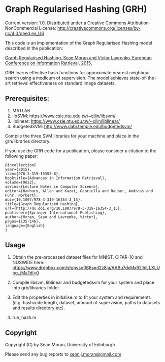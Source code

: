 # Graph Regularised Hashing (GRH)

Current version: 1.0. Distributed under a Creative Commons Attribution-NonCommercial License: http://creativecommons.org/licenses/by-nc/4.0/deed.en_US

This code is an implementation of the Graph Regularised Hashing model described in the publication:

[Graph Regularised Hashing. Sean Moran and Victor Lavrenko. European Conference on Information Retrieval, 2015.](http://link.springer.com/chapter/10.1007%2F978-3-319-16354-3_15#page-1)

GRH learns effective hash functions for approximate nearest neighbour search using a modicum of supervision. The model achieves state-of-the-art retrieval effectiveness on standard image datasets.

## Prerequisites:

1. MATLAB
2. libSVM: https://www.csie.ntu.edu.tw/~cjlin/libsvm/
3. liblinear: https://www.csie.ntu.edu.tw/~cjlin/liblinear/
4. BudgetedSVM: http://www.dabi.temple.edu/budgetedsvm/

Compile the three SVM libraries for your machine and place in the grh/libraries directory.

If you use the GRH code for a publication, please consider a citation to the following paper:

```
@incollection{
year={2015},
isbn={978-3-319-16353-6},
booktitle={Advances in Information Retrieval},
volume={9022},
series={Lecture Notes in Computer Science},
editor={Hanbury, Allan and Kazai, Gabriella and Rauber, Andreas and Fuhr, Norbert},
doi={10.1007/978-3-319-16354-3_15},
title={Graph Regularised Hashing},
url={http://dx.doi.org/10.1007/978-3-319-16354-3_15},
publisher={Springer International Publishing},
author={Moran, Sean and Lavrenko, Victor},
pages={135-146},
language={English}
}
```

## Usage

1. Obtain the pre-processed dataset files for MNIST, CIFAR-10 and NUSWIDE here:
https://www.dropbox.com/sh/pvso066sqd2z8ja/AABu7dxMx92lhlLLXLUpg_jMa?dl=0

2. Compile libsvm, liblinear and budgetedsvm for your system and place into grh/libraries folder.

3. Edit the properties in initialise.m to fit your system and requirements (e.g. hashcode length, dataset, amount of supervision, paths to datasets and results directory etc).

4. run_hash.m

## Copyright

Copyright (C) by Sean Moran, University of Edinburgh

Please send any bug reports to sean.j.moran@gmail.com
